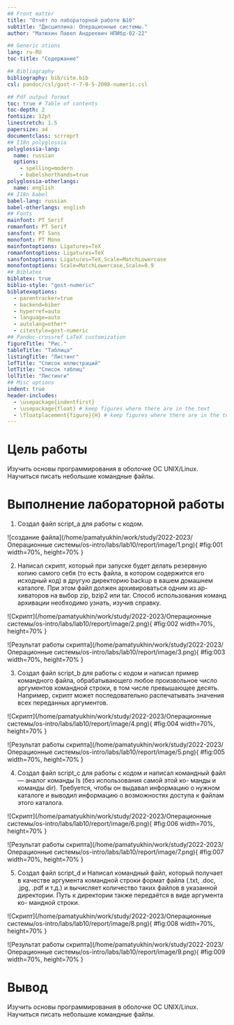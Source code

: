 ```yaml
---
## Front matter
title: "Отчёт по лабораторной работе №10"
subtitle: "Дисциплина: Операционные сиcтемы."
author: "Матюхин Павел Андреевич НПИбд-02-22"

## Generic otions
lang: ru-RU
toc-title: "Содержание"

## Bibliography
bibliography: bib/cite.bib
csl: pandoc/csl/gost-r-7-0-5-2008-numeric.csl

## Pdf output format
toc: true # Table of contents
toc-depth: 2
fontsize: 12pt
linestretch: 1.5
papersize: a4
documentclass: scrreprt
## I18n polyglossia
polyglossia-lang:
  name: russian
  options:
	- spelling=modern
	- babelshorthands=true
polyglossia-otherlangs:
  name: english
## I18n babel
babel-lang: russian
babel-otherlangs: english
## Fonts
mainfont: PT Serif
romanfont: PT Serif
sansfont: PT Sans
monofont: PT Mono
mainfontoptions: Ligatures=TeX
romanfontoptions: Ligatures=TeX
sansfontoptions: Ligatures=TeX,Scale=MatchLowercase
monofontoptions: Scale=MatchLowercase,Scale=0.9
## Biblatex
biblatex: true
biblio-style: "gost-numeric"
biblatexoptions:
  - parentracker=true
  - backend=biber
  - hyperref=auto
  - language=auto
  - autolang=other*
  - citestyle=gost-numeric
## Pandoc-crossref LaTeX customization
figureTitle: "Рис."
tableTitle: "Таблица"
listingTitle: "Листинг"
lofTitle: "Список иллюстраций"
lotTitle: "Список таблиц"
lolTitle: "Листинги"
## Misc options
indent: true
header-includes:
  - \usepackage{indentfirst}
  - \usepackage{float} # keep figures where there are in the text
  - \floatplacement{figure}{H} # keep figures where there are in the text
---
```


# Цель работы

Изучить основы программирования в оболочке ОС UNIX/Linux. Научиться писать
небольшие командные файлы.


# Выполнение лабораторной работы


1. Создал файл script_a для работы с кодом.

![создание файла](/home/pamatyukhin/work/study/2022-2023/Операционные системы/os-intro/labs/lab10/report/image/1.png){ #fig:001 width=70%, height=70% }

2. Написал скрипт, который при запуске будет делать резервную копию самого себя (то
есть файла, в котором содержится его исходный код) в другую директорию backup
в вашем домашнем каталоге. При этом файл должен архивироваться одним из ар-
хиваторов на выбор zip, bzip2 или tar. Способ использования команд архивации
необходимо узнать, изучив справку.

![Скрипт](/home/pamatyukhin/work/study/2022-2023/Операционные системы/os-intro/labs/lab10/report/image/2.png){ #fig:002 width=70%, height=70% }

![Результат работы скрипта](/home/pamatyukhin/work/study/2022-2023/Операционные системы/os-intro/labs/lab10/report/image/3.png){ #fig:003 width=70%, height=70% }

3. Создал файл script_b для работы с кодом и написал пример командного файла, обрабатывающего любое произвольное число
аргументов командной строки, в том числе превышающее десять. Например, скрипт
может последовательно распечатывать значения всех переданных аргументов.

![Скрипт](/home/pamatyukhin/work/study/2022-2023/Операционные системы/os-intro/labs/lab10/report/image/4.png){ #fig:004 width=70%, height=70% }

![Результат работы скрипта](/home/pamatyukhin/work/study/2022-2023/Операционные системы/os-intro/labs/lab10/report/image/5.png){ #fig:005 width=70%, height=70% }

4. Создал файл script_c для работы с кодом и написал командный файл — аналог команды ls (без использования самой этой ко-
манды и команды dir). Требуется, чтобы он выдавал информацию о нужном каталоге
и выводил информацию о возможностях доступа к файлам этого каталога.

![Скрипт](/home/pamatyukhin/work/study/2022-2023/Операционные системы/os-intro/labs/lab10/report/image/6.png){ #fig:006 width=70%, height=70% }

![Результат работы скрипта](/home/pamatyukhin/work/study/2022-2023/Операционные системы/os-intro/labs/lab10/report/image/7.png){ #fig:007 width=70%, height=70% }

5. Создал файл script_d и Написал командный файл, который получает в качестве аргумента командной строки
формат файла (.txt, .doc, .jpg, .pdf и т.д.) и вычисляет количество таких файлов
в указанной директории. Путь к директории также передаётся в виде аргумента ко-
мандной строки.

![Скрипт](/home/pamatyukhin/work/study/2022-2023/Операционные системы/os-intro/labs/lab10/report/image/8.png){ #fig:008 width=70%, height=70% }

![Результат работы скрипта](/home/pamatyukhin/work/study/2022-2023/Операционные системы/os-intro/labs/lab10/report/image/9.png){ #fig:009 width=70%, height=70% }

# Вывод
  
Изучить основы программирования в оболочке ОС UNIX/Linux. Научиться писать
небольшие командные файлы.
  
